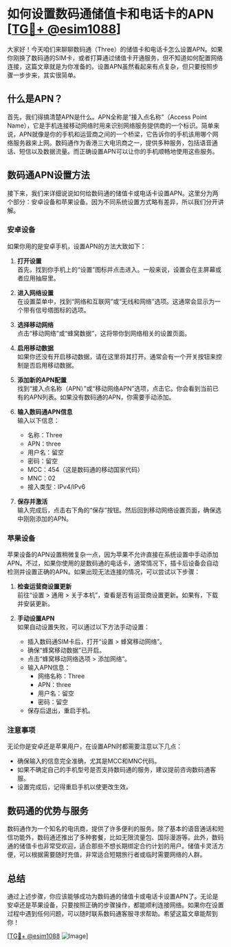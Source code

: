# 如何设置数码通储值卡和电话卡的APN [[TG💪+ @esim1088](https://t.me/s/esim1088)]

大家好！今天咱们来聊聊数码通（Three）的储值卡和电话卡怎么设置APN。如果你刚换了数码通的SIM卡，或者打算通过储值卡开通服务，但不知道如何配置网络连接，这篇文章就是为你准备的。设置APN虽然看起来有点复杂，但只要按照步骤一步步来，其实很简单。

## 什么是APN？

首先，我们得搞清楚APN是什么。APN全称是“接入点名称”（Access Point Name），它是手机连接移动网络时用来识别网络服务提供商的一个标识。简单来说，APN就像是你的手机和运营商之间的一个桥梁，它告诉你的手机该用哪个网络服务器来上网。数码通作为香港三大电讯商之一，提供多种服务，包括语音通话、短信以及数据流量。而正确设置APN可以让你的手机顺畅地使用这些服务。

## 数码通APN设置方法

接下来，我们来详细说说如何给数码通的储值卡或电话卡设置APN。这里分为两个部分：安卓设备和苹果设备。因为不同系统设置方式略有差异，所以我们分开讲解。

### 安卓设备

如果你用的是安卓手机，设置APN的方法大致如下：

1. **打开设置**  
   首先，找到你手机上的“设置”图标并点击进入。一般来说，设置会在主屏幕或者应用抽屉里。

2. **进入网络设置**  
   在设置菜单中，找到“网络和互联网”或“无线和网络”选项。这通常会显示为一个带有信号塔图标的选项。

3. **选择移动网络**  
   点击“移动网络”或“蜂窝数据”，这将带你到网络相关的设置页面。

4. **启用移动数据**  
   如果你还没有开启移动数据，请在这里将其打开。通常会有一个开关按钮来控制是否启用移动数据。

5. **添加新的APN配置**  
   找到“接入点名称（APN）”或“移动网络APN”选项，点击它。你会看到当前已有的APN列表。如果没有数码通的APN，你需要手动添加。

6. **输入数码通APN信息**  
   输入以下信息：
   - 名称：Three
   - APN：three
   - 用户名：留空
   - 密码：留空
   - MCC：454（这是数码通的移动国家代码）
   - MNC：02
   - 接入类型：IPv4/IPv6

7. **保存并激活**  
   输入完成后，点击右下角的“保存”按钮。然后回到移动网络设置页面，确保选中刚刚添加的APN。

### 苹果设备

苹果设备的APN设置稍微复杂一点，因为苹果不允许直接在系统设置中手动添加APN。不过，如果你使用的是数码通的电话卡，通常情况下，插卡后设备会自动检测并设置正确的APN。如果出现无法连接的情况，可以尝试以下步骤：

1. **检查运营商设置更新**  
   前往“设置 > 通用 > 关于本机”，查看是否有运营商设置更新。如果有，下载并安装更新。

2. **手动设置APN**  
   如果自动设置失败，可以通过以下方法手动设置：
   - 插入数码通SIM卡后，打开“设置 > 蜂窝移动网络”。
   - 确保“蜂窝移动数据”已开启。
   - 点击“蜂窝移动网络选项 > 添加网络”。
   - 输入APN信息：
     - 网络名称：Three
     - APN：three
     - 用户名：留空
     - 密码：留空
   - 保存后退出，重启手机。

### 注意事项

无论你是安卓还是苹果用户，在设置APN时都需要注意以下几点：
- 确保输入的信息完全准确，尤其是MCC和MNC代码。
- 如果不确定自己的手机型号是否支持数码通的服务，建议提前咨询数码通客服。
- 设置完成后，记得重启手机以使更改生效。

## 数码通的优势与服务

数码通作为一个知名的电讯商，提供了许多便利的服务。除了基本的语音通话和短信功能外，数码通还推出了多种套餐，比如无限流量包、国际漫游等。此外，数码通的储值卡也非常受欢迎，适合那些不想长期绑定合约计划的用户。储值卡灵活方便，可以根据需要随时充值，非常适合短期旅行者或临时需要网络的人群。

## 总结

通过上述步骤，你应该能够成功为数码通的储值卡或电话卡设置APN了。无论是安卓还是苹果设备，只要按照正确的步骤操作，都能顺利连接网络。如果你在设置过程中遇到任何问题，可以随时联系数码通客服寻求帮助。希望这篇文章能帮到你！

[[TG💪+ @esim1088](https://t.me/s/esim1088) ![Image](https://i.postimg.cc/4NQfJmqS/Snipaste-2025-05-13-00-14-12.png)]